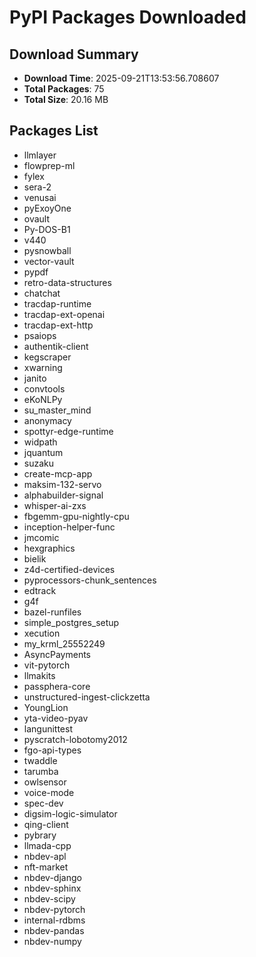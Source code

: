 # PyPI Packages Downloaded

## Download Summary
- **Download Time**: 2025-09-21T13:53:56.708607
- **Total Packages**: 75
- **Total Size**: 20.16 MB

## Packages List
- llmlayer
- flowprep-ml
- fylex
- sera-2
- venusai
- pyExoyOne
- ovault
- Py-DOS-B1
- v440
- pysnowball
- vector-vault
- pypdf
- retro-data-structures
- chatchat
- tracdap-runtime
- tracdap-ext-openai
- tracdap-ext-http
- psaiops
- authentik-client
- kegscraper
- xwarning
- janito
- convtools
- eKoNLPy
- su_master_mind
- anonymacy
- spottyr-edge-runtime
- widpath
- jquantum
- suzaku
- create-mcp-app
- maksim-132-servo
- alphabuilder-signal
- whisper-ai-zxs
- fbgemm-gpu-nightly-cpu
- inception-helper-func
- jmcomic
- hexgraphics
- bielik
- z4d-certified-devices
- pyprocessors-chunk_sentences
- edtrack
- g4f
- bazel-runfiles
- simple_postgres_setup
- xecution
- my_krml_25552249
- AsyncPayments
- vit-pytorch
- llmakits
- passphera-core
- unstructured-ingest-clickzetta
- YoungLion
- yta-video-pyav
- langunittest
- pyscratch-lobotomy2012
- fgo-api-types
- twaddle
- tarumba
- owlsensor
- voice-mode
- spec-dev
- digsim-logic-simulator
- qing-client
- pybrary
- llmada-cpp
- nbdev-apl
- nft-market
- nbdev-django
- nbdev-sphinx
- nbdev-scipy
- nbdev-pytorch
- internal-rdbms
- nbdev-pandas
- nbdev-numpy
